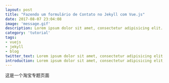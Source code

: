 ```yaml
---
layout: post
title: "Fazendo um formulário de Contato no Jekyll com Vue.js"
date: 2017-08-07 23:04:08
image: 'message.gif'
description: Lorem ipsum dolor sit amet, consectetur adipisicing elit.
category: 'tutorial'
tags:
- vuejs
- jekyll
- blog
twitter_text: Lorem ipsum dolor sit amet, consectetur adipisicing elit.
introduction: Lorem ipsum dolor sit amet, consectetur adipisicing elit, sed do eiusmod tempor incididunt ut labore et dolore magna aliqua.
---
```


这是一个淘宝专题页面


















